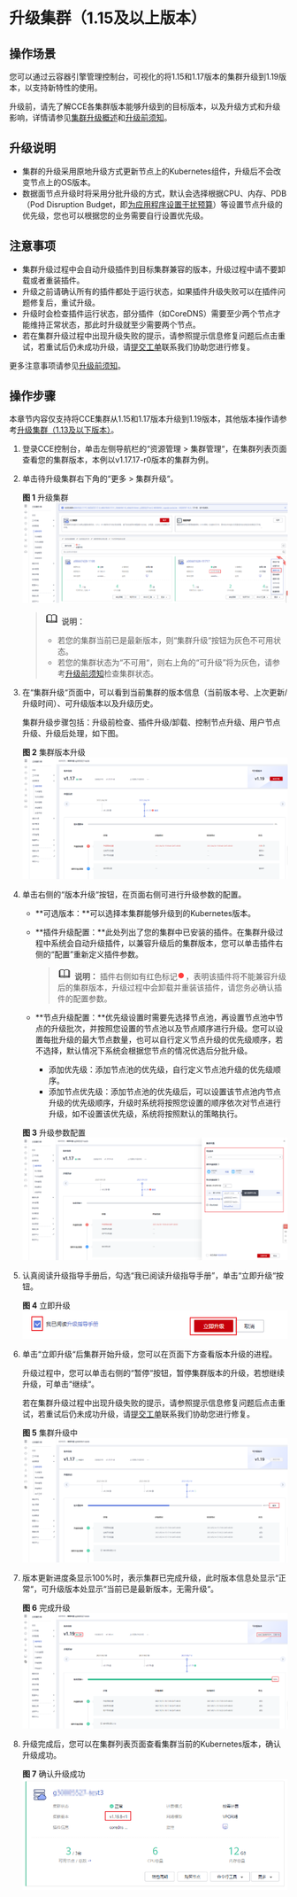 # 升级集群（1.15及以上版本）<a name="cce_01_0301"></a>

## 操作场景<a name="section10924122311617"></a>

您可以通过云容器引擎管理控制台，可视化的将1.15和1.17版本的集群升级到1.19版本，以支持新特性的使用。

升级前，请先了解CCE各集群版本能够升级到的目标版本，以及升级方式和升级影响，详情请参见[集群升级概述](集群升级概述.md)和[升级前须知](升级前须知.md)。

## 升级说明<a name="section2070072554817"></a>

-   集群的升级采用原地升级方式更新节点上的Kubernetes组件，升级后不会改变节点上的OS版本。
-   数据面节点升级时将采用分批升级的方式，默认会选择根据CPU、内存、PDB（Pod Disruption Budget，即[为应用程序设置干扰预算](https://kubernetes.io/zh/docs/tasks/run-application/configure-pdb/)）等设置节点升级的优先级，您也可以根据您的业务需要自行设置优先级。

## 注意事项<a name="section1919918391549"></a>

-   集群升级过程中会自动升级插件到目标集群兼容的版本，升级过程中请不要卸载或者重装插件。
-   升级之前请确认所有的插件都处于运行状态，如果插件升级失败可以在插件问题修复后，重试升级。
-   升级时会检查插件运行状态，部分插件（如CoreDNS）需要至少两个节点才能维持正常状态，那此时升级就至少需要两个节点。
-   若在集群升级过程中出现升级失败的提示，请参照提示信息修复问题后点击重试，若重试后仍未成功升级，请[提交工单](https://console.huaweicloud.com/ticket/#/ticketindex/createIndex)联系我们协助您进行修复。

更多注意事项请参见[升级前须知](升级前须知.md)。

## 操作步骤<a name="section1687417142026"></a>

本章节内容仅支持将CCE集群从1.15和1.17版本升级到1.19版本，其他版本操作请参考[升级集群（1.13及以下版本）](升级集群（1-13及以下版本）.md)。

1.  登录CCE控制台，单击左侧导航栏的“资源管理 \> 集群管理“，在集群列表页面查看您的集群版本，本例以v1.17.17-r0版本的集群为例。
2.  单击待升级集群右下角的“更多 \> 集群升级“。

    **图 1**  升级集群<a name="fig1685315116"></a>  
    ![](figures/升级集群-2.png "升级集群-2")

    >![](public_sys-resources/icon-note.gif) **说明：** 
    >-   若您的集群当前已是最新版本，则“集群升级“按钮为灰色不可用状态。
    >-   若您的集群状态为“不可用“，则右上角的“可升级”将为灰色，请参考[升级前须知](升级前须知.md)检查集群状态。

3.  在“集群升级“页面中，可以看到当前集群的版本信息（当前版本号、上次更新/升级时间）、可升级版本以及升级历史。

    集群升级步骤包括：升级前检查、插件升级/卸载、控制节点升级、用户节点升级、升级后处理，如下图。

    **图 2**  集群版本升级<a name="fig07104714561"></a>  
    ![](figures/集群版本升级.png "集群版本升级")

4.  单击右侧的“版本升级“按钮，在页面右侧可进行升级参数的配置。

    -   **可选版本：**可以选择本集群能够升级到的Kubernetes版本。
    -   **插件升级配置：**此处列出了您的集群中已安装的插件。在集群升级过程中系统会自动升级插件，以兼容升级后的集群版本，您可以单击插件右侧的“配置”重新定义插件参数。

        >![](public_sys-resources/icon-note.gif) **说明：** 
        >插件右侧如有红色标记![](figures/20210514-154359(WeLinkPC).png)，表明该插件将不能兼容升级后的集群版本，升级过程中会卸载并重装该插件，请您务必确认插件的配置参数。

    -   **节点升级配置：**优先级设置时需要先选择节点池，再设置节点池中节点的升级批次，并按照您设置的节点池以及节点顺序进行升级。您可以设置每批升级的最大节点数量，也可以自行定义节点升级的优先级顺序，若不选择，默认情况下系统会根据您节点的情况优选后分批升级。
        -   添加优先级：添加节点池的优先级，自行定义节点池升级的优先级顺序。
        -   添加节点优先级：添加节点池的优先级后，可以设置该节点池内节点升级的优先级顺序，升级时系统将按照您设置的顺序依次对节点进行升级，如不设置该优先级，系统将按照默认的策略执行。

    **图 3**  升级参数配置<a name="fig98676212309"></a>  
    ![](figures/升级参数配置.png "升级参数配置")

5.  认真阅读升级指导手册后，勾选“我已阅读升级指导手册”，单击“立即升级“按钮。

    **图 4**  立即升级<a name="fig11859512123816"></a>  
    ![](figures/立即升级.png "立即升级")

6.  单击“立即升级“后集群开始升级，您可以在页面下方查看版本升级的进程。

    升级过程中，您可以单击右侧的“暂停“按钮，暂停集群版本的升级，若想继续升级，可单击“继续“。

    若在集群升级过程中出现升级失败的提示，请参照提示信息修复问题后点击重试，若重试后仍未成功升级，请[提交工单](https://console.huaweicloud.com/ticket/#/ticketindex/createIndex)联系我们协助您进行修复。

    **图 5**  集群升级中<a name="fig544332152615"></a>  
    ![](figures/集群升级中.png "集群升级中")

7.  版本更新进度条显示100%时，表示集群已完成升级，此时版本信息处显示“正常“，可升级版本处显示“当前已是最新版本，无需升级“。

    **图 6**  完成升级<a name="fig16356144752911"></a>  
    ![](figures/完成升级.png "完成升级")

8.  升级完成后，您可以在集群列表页面查看集群当前的Kubernetes版本，确认升级成功。

    **图 7**  确认升级成功<a name="fig19671201317397"></a>  
    ![](figures/确认升级成功-3.png "确认升级成功-3")



